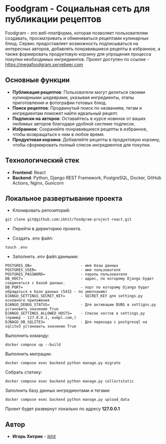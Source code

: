 # Foodgram - Социальная сеть для публикации рецептов

Foodgram - это веб-платформа, которая позволяет пользователям создавать, просматривать и обмениваться рецептами кулинарных блюд. Сервис предоставляет возможность подписываться на интересных авторов, добавлять понравившиеся рецепты в избранное, а также формировать продуктовую корзину для упрощения процесса покупки необходимых ингредиентов. Проект доступен по ссылке - https://megafoodgram.servebeer.com

## Основные функции

- **Публикация рецептов**: Пользователи могут делиться своими кулинарными шедеврами, указывая ингредиенты, этапы приготовления и фотографии готовых блюд.
- **Поиск рецептов**: Продвинутый поиск по названиям, тегам и ингредиентам поможет найти идеальный рецепт.
- **Подписки на авторов**: Оставайтесь в курсе новинок от ваших любимых авторов благодаря удобной системе подписок.
- **Избранное**: Сохраняйте понравившиеся рецепты в избранное, чтобы возвращаться к ним в любое время.
- **Продуктовая корзина**: Добавляйте рецепты в продуктовую корзину, чтобы сформировать полный список ингредиентов для покупки.

## Технологический стек

- **Frontend**: React
- **Backend**: Python, Django REST Framework, PostgreSQL, Docker, GitHub Actions, Nginx, Gunicorn

## Локальное развертывание проекта

- Клонировать репозиторий: 

```
git clone git@github.com:ikhit/foodgram-project-react.git
```

- Перейти в директорию проекта.

- Создать .env файл:

```
touch .env
```

- Заполнить .env файл данными:

```
POSTGRES_DB=                      - имя базы данных           
POSTGRES_USER=                    - имя пользователя                 
POSTGRES_PASSWORD=                - пароль пользователя
DB_HOST=                          - адрес, по которому Django будет соединяться с базой данных.
DB_PORT=                          - порт по которому Django будет обращаться к базе данных (5432 - по умолчанию)
DJANGO_SETTINGS_SECRET_KEY=       - SECRET_KEY для settings.py основного приложения  
DJANGO_DEBUG_STATUS=              - Для активации DUBG в settigns.py установить значение True
DJANGO_SETTINGS_ALLOWED_HOSTS=    - Список хостов в settings.py (пример - 127.0.0.1, exmpl.com,)
DJNAGO_DB_SQLITE3=                - Для перехода с postgresql на sqlite3 установить значение True
```

Выполнить команду:

```
docker compose up --build
```

Выполнить миграции:

```
docker compose exec backend python manage.py migrate
```

Собрать статику:

```
docker compose exec backend python manage.py collectstatic
```

Заполнить базу данных ингредиентами и тегами:

```
docker compose exec backend python manage.py upload_data
```

Проект будет развернут локально по адресу **127.0.0.1**

## Автор

- **Игорь Хитрик** - [ikhit](https://github.com/ikhit)